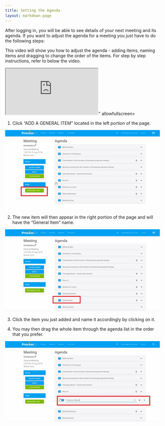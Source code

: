 ```yaml
---
title: Setting the Agenda
layout: markdown-page
---
```

After logging in, you will be able to see details of your next meeting and its agenda. If you want to adjust the agenda for a meeting you just have to do the following steps: 

This video will show you how to adjust the agenda - adding items, naming items and dragging to change the order of the items. For step by step instructions, refer to below the video.

<div class="container my-5">
    <div class="embed-responsive embed-responsive-16by9">
        <iframe class="embed-responsive-item" src="https://www.youtube.com/embed/JksxMjdHhvc" allowfullscreen></iframe>" allowfullscreen></iframe>
    </div>
</div>

1. Click “ADD A GENERAL ITEM” located in the left portion of the page. 

<img class="img-fluid" src="/content/pages/help/clip_image002.jpg" />

2. The new item will then appear in the right portion of the page and will have the “General Item” name. 

<img class="img-fluid" src="/content/pages/help/clip_image004.jpg" />

3. Click the item you just added and name it accordingly by clicking on it. 

4. You may then drag the whole item through the agenda list in the order that you prefer. 

<img class="img-fluid" src="/content/pages/help/clip_image006.jpg" />

